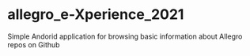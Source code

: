 # allegro_e-Xperience_2021
Simple Andorid application for browsing basic information about Allegro repos on Github
